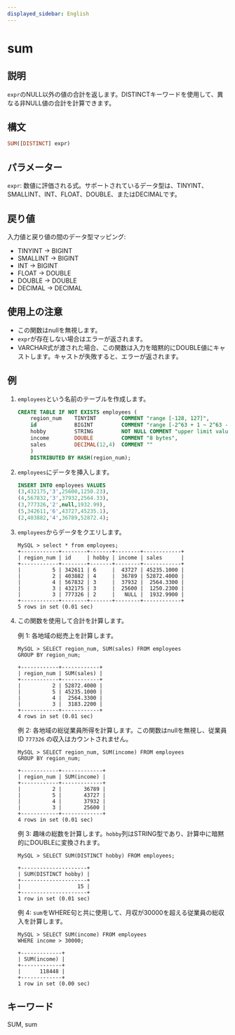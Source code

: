 ```yaml
---
displayed_sidebar: English
---
```


# sum

## 説明

`expr`のNULL以外の値の合計を返します。DISTINCTキーワードを使用して、異なる非NULL値の合計を計算できます。

## 構文

```Haskell
SUM([DISTINCT] expr)
```

## パラメーター

`expr`: 数値に評価される式。サポートされているデータ型は、TINYINT、SMALLINT、INT、FLOAT、DOUBLE、またはDECIMALです。

## 戻り値

入力値と戻り値の間のデータ型マッピング:

- TINYINT -> BIGINT
- SMALLINT -> BIGINT
- INT -> BIGINT
- FLOAT -> DOUBLE
- DOUBLE -> DOUBLE
- DECIMAL -> DECIMAL

## 使用上の注意

- この関数はnullを無視します。
- `expr`が存在しない場合はエラーが返されます。
- VARCHAR式が渡された場合、この関数は入力を暗黙的にDOUBLE値にキャストします。キャストが失敗すると、エラーが返されます。

## 例

1. `employees`という名前のテーブルを作成します。

    ```SQL
    CREATE TABLE IF NOT EXISTS employees (
        region_num    TINYINT        COMMENT "range [-128, 127]",
        id            BIGINT         COMMENT "range [-2^63 + 1 ~ 2^63 - 1]",
        hobby         STRING         NOT NULL COMMENT "upper limit value 65533 bytes",
        income        DOUBLE         COMMENT "8 bytes",
        sales         DECIMAL(12,4)  COMMENT ""
        )
        DISTRIBUTED BY HASH(region_num);
    ```

2. `employees`にデータを挿入します。

    ```SQL
    INSERT INTO employees VALUES
    (3,432175,'3',25600,1250.23),
    (4,567832,'3',37932,2564.33),
    (3,777326,'2',null,1932.99),
    (5,342611,'6',43727,45235.1),
    (2,403882,'4',36789,52872.4);
    ```

3. `employees`からデータをクエリします。

    ```Plain Text
    MySQL > select * from employees;
    +------------+--------+-------+--------+------------+
    | region_num | id     | hobby | income | sales      |
    +------------+--------+-------+--------+------------+
    |          5 | 342611 | 6     |  43727 | 45235.1000 |
    |          2 | 403882 | 4     |  36789 | 52872.4000 |
    |          4 | 567832 | 3     |  37932 |  2564.3300 |
    |          3 | 432175 | 3     |  25600 |  1250.2300 |
    |          3 | 777326 | 2     |   NULL |  1932.9900 |
    +------------+--------+-------+--------+------------+
    5 rows in set (0.01 sec)
    ```

4. この関数を使用して合計を計算します。

    例 1: 各地域の総売上を計算します。

    ```Plain Text
    MySQL > SELECT region_num, SUM(sales) FROM employees
    GROUP BY region_num;

    +------------+------------+
    | region_num | SUM(sales) |
    +------------+------------+
    |          2 | 52872.4000 |
    |          5 | 45235.1000 |
    |          4 |  2564.3300 |
    |          3 |  3183.2200 |
    +------------+------------+
    4 rows in set (0.01 sec)
    ```

    例 2: 各地域の総従業員所得を計算します。この関数はnullを無視し、従業員ID `777326` の収入はカウントされません。

    ```Plain Text
    MySQL > SELECT region_num, SUM(income) FROM employees
    GROUP BY region_num;

    +------------+-------------+
    | region_num | SUM(income) |
    +------------+-------------+
    |          2 |       36789 |
    |          5 |       43727 |
    |          4 |       37932 |
    |          3 |       25600 |
    +------------+-------------+
    4 rows in set (0.01 sec)
    ```

    例 3: 趣味の総数を計算します。`hobby`列はSTRING型であり、計算中に暗黙的にDOUBLEに変換されます。

    ```Plain Text
    MySQL > SELECT SUM(DISTINCT hobby) FROM employees;

    +---------------------+
    | SUM(DISTINCT hobby) |
    +---------------------+
    |                  15 |
    +---------------------+
    1 row in set (0.01 sec)
    ```

    例 4: `sum`をWHERE句と共に使用して、月収が30000を超える従業員の総収入を計算します。

    ```Plain Text
    MySQL > SELECT SUM(income) FROM employees
    WHERE income > 30000;

    +-------------+
    | SUM(income) |
    +-------------+
    |      118448 |
    +-------------+
    1 row in set (0.00 sec)
    ```

## キーワード

SUM, sum
